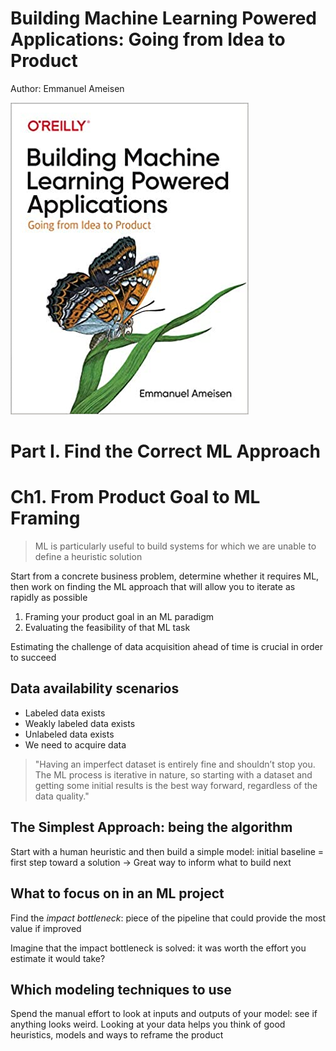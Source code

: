 # Building Machine Learning Powered Applications: Going from Idea to Product

Author: Emmanuel Ameisen

![build-ml-app-cover](cover.jpg)

# Part I. Find the Correct ML Approach

# Ch1. From Product Goal to ML Framing

> ML is particularly useful to build systems for which we are unable to define a heuristic solution

Start from a concrete business problem, determine whether it requires ML, then work on finding the ML approach that will allow you to iterate as rapidly as possible

1. Framing your product goal in an ML paradigm
2. Evaluating the feasibility of that ML task

Estimating the challenge of data acquisition ahead of time is crucial in order to succeed

## Data availability scenarios
- Labeled data exists
- Weakly labeled data exists
- Unlabeled data exists
- We need to acquire data

> "Having an imperfect dataset is entirely fine and shouldn’t stop you. The ML process is iterative in nature, so starting with a dataset and getting some initial results is the best way forward, regardless of the data quality."

## The Simplest Approach: being the algorithm
Start with a human heuristic and then build a simple model: initial baseline = first step toward a solution -> Great way to inform what to build next

## What to focus on in an ML project
Find the *impact bottleneck*: piece of the pipeline that could provide the most value if improved

Imagine that the impact bottleneck is solved: it was worth the effort you estimate it would take?

## Which modeling techniques to use
Spend the manual effort to look at inputs and outputs of your model: see if anything looks weird. Looking at your data helps you think of good heuristics, models and ways to reframe the product

